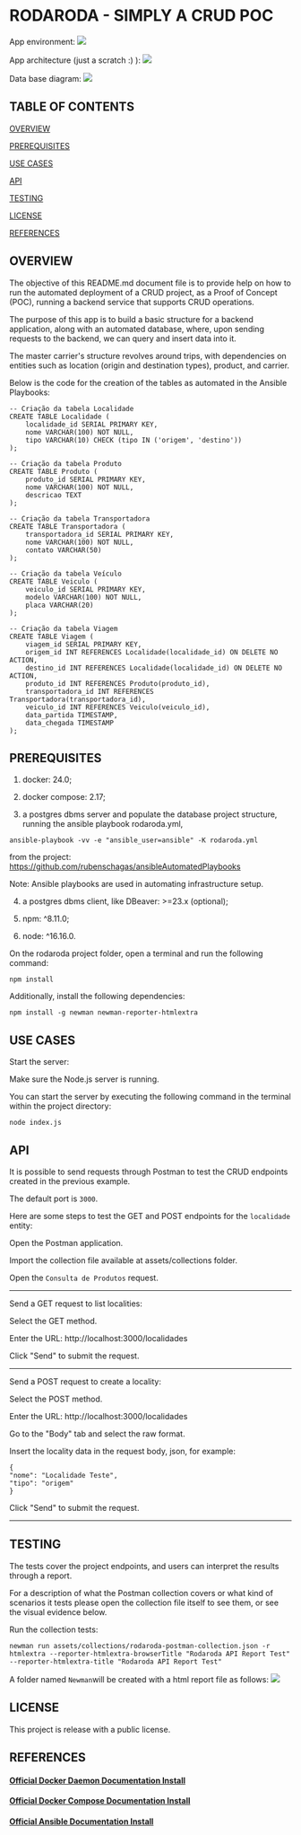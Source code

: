 # RODARODA - SIMPLY A CRUD POC

App environment:
![](./assets/readMeMd/env.png)

App architecture (just a scratch :) ):
![](./assets/readMeMd/arc.png)

Data base diagram:
![](./assets/readMeMd/db-diagram.png)

## TABLE OF CONTENTS

[OVERVIEW](#overview)

[PREREQUISITES](#prerequisites)

[USE CASES](#use-cases)

[API](#api)

[TESTING](#testing)

[LICENSE](#license)

[REFERENCES](#references)

## OVERVIEW

The objective of this README.md document file is to provide help on how to run the automated deployment of a CRUD project, as a Proof of Concept (POC), running a backend service that supports CRUD operations.

The purpose of this app is to build a basic structure for a backend application, along with an automated database, where, upon sending requests to the backend, we can query and insert data into it.

The master carrier's structure revolves around trips, with dependencies on entities such as location (origin and destination types), product, and carrier.

Below is the code for the creation of the tables as automated in the Ansible Playbooks:

```
-- Criação da tabela Localidade
CREATE TABLE Localidade (
    localidade_id SERIAL PRIMARY KEY,
    nome VARCHAR(100) NOT NULL,
    tipo VARCHAR(10) CHECK (tipo IN ('origem', 'destino'))
);

-- Criação da tabela Produto
CREATE TABLE Produto (
    produto_id SERIAL PRIMARY KEY,
    nome VARCHAR(100) NOT NULL,
    descricao TEXT
);

-- Criação da tabela Transportadora
CREATE TABLE Transportadora (
    transportadora_id SERIAL PRIMARY KEY,
    nome VARCHAR(100) NOT NULL,
    contato VARCHAR(50)
);

-- Criação da tabela Veículo
CREATE TABLE Veiculo (
    veiculo_id SERIAL PRIMARY KEY,
    modelo VARCHAR(100) NOT NULL,
    placa VARCHAR(20)
);

-- Criação da tabela Viagem
CREATE TABLE Viagem (
    viagem_id SERIAL PRIMARY KEY,
    origem_id INT REFERENCES Localidade(localidade_id) ON DELETE NO ACTION,
    destino_id INT REFERENCES Localidade(localidade_id) ON DELETE NO ACTION,
    produto_id INT REFERENCES Produto(produto_id),
    transportadora_id INT REFERENCES Transportadora(transportadora_id),
    veiculo_id INT REFERENCES Veiculo(veiculo_id),
    data_partida TIMESTAMP,
    data_chegada TIMESTAMP
);
```

## PREREQUISITES

1. docker: 24.0;

2. docker compose: 2.17;

3. a postgres dbms server and populate the database project structure, running the ansible playbook rodaroda.yml,

`ansible-playbook -vv -e "ansible_user=ansible" -K rodaroda.yml`

from the project: https://github.com/rubenschagas/ansibleAutomatedPlaybooks

Note: Ansible playbooks are used in automating infrastructure setup.

4. a postgres dbms client, like DBeaver: >=23.x (optional);

5. npm: ^8.11.0;

6. node: ^16.16.0.

On the rodaroda project folder, open a terminal and run the following command:

```
npm install
```

Additionally, install the following dependencies:

```
npm install -g newman newman-reporter-htmlextra
```

## USE CASES

Start the server:

Make sure the Node.js server is running. 

You can start the server by executing the following command in the terminal within the project directory:

```
node index.js
```

## API

It is possible to send requests through Postman to test the CRUD endpoints created in the previous example. 

The default port is `3000`.

Here are some steps to test the GET and POST endpoints for the `localidade` entity:

Open the Postman application.

Import the collection file available at assets/collections folder.

Open the `Consulta de Produtos` request.

---

Send a GET request to list localities:

Select the GET method.

Enter the URL: http://localhost:3000/localidades

Click "Send" to submit the request.

---

Send a POST request to create a locality:

Select the POST method.

Enter the URL: http://localhost:3000/localidades

Go to the "Body" tab and select the raw format.

Insert the locality data in the request body, json, for example:

```
{
"nome": "Localidade Teste",
"tipo": "origem"
}
```

Click "Send" to submit the request.

---

## TESTING

The tests cover the project endpoints, and users can interpret the results through a report. 

For a description of what the Postman collection covers or what kind of scenarios it tests please open the collection file itself to see them, or see the visual evidence below.

Run the collection tests:

```
newman run assets/collections/rodaroda-postman-collection.json -r htmlextra --reporter-htmlextra-browserTitle "Rodaroda API Report Test" --reporter-htmlextra-title "Rodaroda API Report Test"
```

A folder named `Newman`will be created with a html report file as follows:
![](./assets/readMeMd/newman-html-extra-report.png)

## LICENSE

This project is release with a public license.

## REFERENCES

#### [Official Docker Daemon Documentation Install](https://docs.docker.com/engine/install/ubuntu/)

#### [Official Docker Compose Documentation Install](https://docs.docker.com/compose/install/linux/#install-the-plugin-manually)

#### [Official Ansible Documentation Install](https://docs.ansible.com/ansible/2.9/installation_guide/intro_installation.html#installing-ansible-on-ubuntu)
